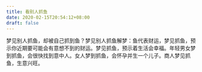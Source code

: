 ```yaml
---
title: 看别人抓鱼
date: 2020-02-15T20:54:12+08:00
draft: false
---
```


梦见别人抓鱼，却被自己抓到鱼？梦见别人抓鱼解梦：鱼代表财运，梦见抓鱼，预示你近期要可能会有意想不到的财运。梦见抓鱼，预示着生活会幸福。年轻男女梦到抓鱼，会很快找到意中人。女人梦到抓鱼，会怀孕并生一个儿子。商人梦见抓鱼，生意兴旺。